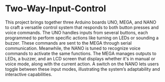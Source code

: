 # Two-Way-Input-Control
This project brings together three Arduino boards UNO, MEGA, and NANO to craft a versatile control system that responds to both button presses and voice commands. The UNO handles inputs from several buttons, each programmed to perform specific actions like turning on LEDs or sounding a buzzer. These commands are sent to the MEGA through serial communication. Meanwhile, the NANO is tuned to recognize voice commands to activate the same functions. The MEGA manages outputs to LEDs, a buzzer, and an LCD screen that displays whether it's in manual or voice mode, along with the current action. A switch on the NANO lets users toggle between these input modes, illustrating the system’s adaptability and interactive capabilities.
